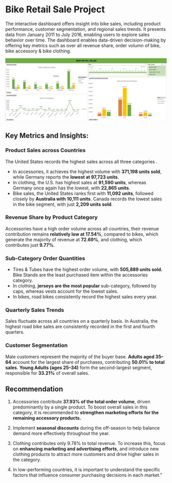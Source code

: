 # **Bike Retail Sale Project**

The interactive dashboard offers insight into bike sales, including product performance, customer segmentation, and regional sales trends. It presents data from January 2011 to July 2016, enabling users to explore sales behavior over time. The dashboard enables data-driven decision-making by offering key metrics such as over all revenue share, order volumn of bike, bike accessory & bike clothing.

![Bike Retail Data](/Bike_retail_sales/images/bike_retail_dashboard_image.png)

## **Key Metrics and Insights:**

### Product Sales across Countries

The United States records the highest sales across all three categories .

- In accessories, it achieves the highest volume with **371,198 units sold**, while Germany reports the **lowest at 97,723 units**.
- In clothing, the U.S. has highest sales at **91,590 units**, whereas Germany once again has the lowest, with **22,865 units**.
- Bike sales, the United States ranks first with **11,092 units**, followed closely by **Australia with 10,111 units**. Canada records the lowest sales in the bike segment, with just **2,209 units sold**.

### Revenue Share by Product Category

Accessories have a high order volume across all countries, their revenue contribution remains **relatively low at 17.54%**, compared to bikes, which generate the majority of revenue at **72.69%**, and clothing, which contributes just **9.77%**.

### Sub-Category Order Quantities

- Tires & Tubes have the highest order volume, with **505,889 units sold.** Bike Stands are the least purchased item within the accessories category.
- In clothing, **jerseys are the most popular** sub-category, followed by caps, whereas vests account for the lowest sales.
- In bikes, road bikes consistently record the highest sales every year.

### Quarterly Sales Trends

Sales fluctuate across all countries on a quarterly basis. In Australia, the highest road bike sales are consistently recorded in the first and fourth quarters.

### Customer Segmentation

Male customers represent the majority of the buyer base. **Adults aged 35–64** account for the largest share of purchases, contributing **50.01% to total sales**. **Young Adults (ages 25–34)** form the second-largest segment, responsible for **33.21%** of overall sales.

## **Recommendation**

1. Accessories contribute **37.93% of the total order volume**, driven predominantly by a single product. To boost overall sales in this category, it is recommended to **strengthen marketing efforts for the remaining accessory products.**

2. Implement **seasonal discounts** during the off-season to help balance demand more effectively throughout the year.

3. Clothing contributes only 9.78% to total revenue. To increase this, focus on **enhancing marketing and advertising efforts**, and introduce new clothing products to attract more customers and drive higher sales in the category.

4. In low-performing countries, it is important to understand the specific factors that influence consumer purchasing decisions in each market."
